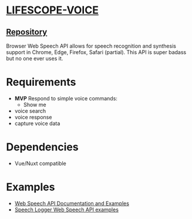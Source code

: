 # [LIFESCOPE-VOICE](https://github.com/LifeScopeLabs/lifescope-voice)

## [Repository](https://github.com/LifeScopeLabs/lifescope-voice)

Browser Web Speech API allows for speech recognition and synthesis support in Chrome, Edge, Firefox, Safari (partial). This API is super badass but no one ever uses it. 

# Requirements
- **MVP** Respond to simple voice commands:
	- Show me 
- voice search
- voice response
- capture voice data

# Dependencies

- Vue/Nuxt compatible

# Examples

- [Web Speech API Documentation and Examples](https://developer.mozilla.org/en-US/docs/Web/API/Web_Speech_API)
- [Speech Logger Web Speech API examples](https://speechlogger.appspot.com/developers/)
<!--stackedit_data:
eyJoaXN0b3J5IjpbMTA3OTk4MjU4NiwtMTU3ODE1MjI2MCwxOD
UzMzA1NDk2LDIwMjc2MjkzMDQsLTQ2MjQzOTY0NiwtMTQ3NTkw
NTc3MiwxNjU0MTkxOTg1XX0=
-->